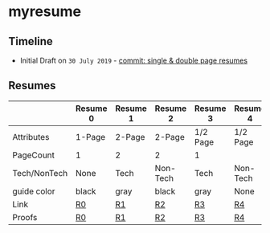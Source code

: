 # myresume

## Timeline
- Initial Draft on `30 July 2019` - [commit: single & double page resumes][1]

## Resumes

|		| Resume 0	| Resume 1 	| Resume 2	| Resume 3	| Resume 4	|
|---------------|---------------|---------------|---------------|---------------|---------------|
| Attributes	|   1-Page	|   2-Page	|   2-Page	|   1/2 Page	|   1/2 Page	|
| PageCount	|   1		|   2		|   2		|   1		|   		|
| Tech/NonTech	|   None	|   Tech	|   Non-Tech	|   Tech	|   Non-Tech	|
| guide color	|   black	|   gray	|   black	|   gray	|   None	|
| Link		|   [R0][2]	|   [R1][3]	|   [R2][4]	|   [R3][5]	|   [R4][6]	|
| Proofs	|   [R0][7]	|   [R1][8]	|   [R2][9]	|   [R3][10]	|   [R4][11]	|











[1]: https://github.com/TummanapallyAnuraag/myresume/commit/c751dc7b776f16abd24b8d81c66dfd1733d21ff3
[2]: 173079001-0/build/173079001-0.pdf
[3]: 173079001-1/build/173079001-1.pdf
[4]: 173079001-2/build/173079001-2.pdf
[5]: 173079001-3/build/173079001-3.pdf
[6]: 173079001-4/build/173079001-4.pdf
[7]: 173079001-0/verifications/build/173079001_0.pdf
[8]: 173079001-1/verifications/build/173079001_1.pdf
[9]: 173079001-2/verifications/build/173079001_2.pdf
[10]: 173079001-3/verifications/build/173079001_3.pdf
[11]: 173079001-4/verifications/build/173079001_4.pdf
